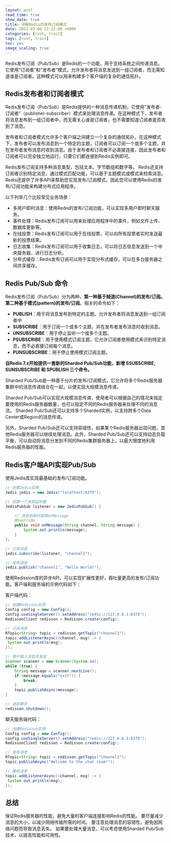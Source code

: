```yaml
---
layout: post
read_time: true
show_date: true
title: 详解Redis的发布订阅模式
date: 2023-03-06 22:22:00 +0800
categories: [rust, trait]
tags: [rust, trait]
toc: yes
image_scaling: true
---
```


Redis发布订阅（Pub/Sub）是Redis的一个功能，用于支持系统之间传递消息。它使用“订阅者”和“发布者”模式，允许发布者将消息发送到一组订阅者，而无需知道谁是订阅者。这种模式可以用来构建多个客户端的复杂的通信拓扑。

## Redis发布者和订阅者模式

Redis发布订阅（Pub/Sub）是Redis提供的一种消息传递机制，它使用“发布者-订阅者”（publisher-subscriber）模式来处理消息传递。在这种模式下，发布者将消息发布到一组订阅者中，而无需关心谁是订阅者，也不需要知道订阅者是否收到了消息。

发布者和订阅者模式允许多个客户端之间建立一个复杂的通信拓扑。在这种模式下，发布者可以发布消息到一个特定的主题，订阅者可以订阅一个或多个主题，并在发布者发布消息时收到消息。由于发布者和订阅者不必直接连接，因此发布者和订阅者可以完全独立地运行，只要它们都连接到Redis实例即可。

Redis发布订阅支持多种消息类型，包括文本、字节数组和数字等。 Redis还支持订阅者识别特定消息，通过模式匹配功能，可以基于主题模式或模式来检索消息。Redis还提供了许多API来帮助您实现发布/订阅模式，因此您可以使用Redis的发布/订阅功能来构建分布式应用程序。

以下列举几个比较常见业务场景：

 - 多用户即时消息：使用Redis的发布/订阅功能，可以实现多用户即时聊天服务。
 - 事件处理：Redis发布订阅可以用来处理应用程序中的事件，例如文件上传、数据库更新等。
 - 在线投票：Redis发布订阅可以用于在线投票，可以向所有投票者实时发送最新的投票结果。
 - 日志收集：Redis发布订阅可以用于收集日志，可以将日志信息发送到一个中央服务器，进行日志分析。
 - 分布式缓存：Redis发布订阅可以用于实现分布式缓存，可以在多台服务器之间共享缓存。

## Redis Pub/Sub 命令

Redis发布订阅（Pub/Sub）分为两种，**第一种基于频道(Channel)的发布/订阅。第二种基于模式(pattern)的发布/订阅**。相关的命令如下：

- **PUBLISH**：用于将消息发布到特定的主题。允许发布者将消息发送到一组订阅者中
- **SUBSCRIBE**：用于订阅一个或多个主题，并在发布者发布消息时收到消息。
- **UNSUBSCRIBE**：用于停止监听一个或多个主题。
- **PSUBSCRIBE**：用于使用模式订阅主题，它允许订阅者使用模式来识别特定消息，而不必直接订阅每个消息。
- **PUNSUBSCRIBE**：用于停止使用模式订阅主题。

**自Redis 7.x开始提供一套新的Sharded Pub/Sub功能，新增 SSUBSCRIBE, SUNSUBSCRIBE 和 SPUBLISH 三个命令。**

Sharded Pub/Sub是一种基于分片的发布/订阅模式，它允许将多个Redis服务器集群中的消息传递结合在一起，以便实现大规模消息传递。

Sharded Pub/Sub可以实现大规模消息传递，使用者可以根据自己的情况来指定要使用的Redis服务器数量，也可以指定不同的Redis服务器来处理不同的消息流。 Sharded Pub/Sub还可以支持多个Sharded实例，以支持跨多个Data Center或Region的消息传递。

另外，Sharded Pub/Sub还可以支持容错性，如果某个Redis服务器出现问题，其他Redis服务器可以继续处理消息。此外，Sharded Pub/Sub还可以支持动态负载平衡，可以自动将消息分发到不同的Redis集群服务器上，以最大限度地利用Redis服务器的性能。

## Redis客户端API实现Pub/Sub

使用Jedis库实现最基础的发布/订阅功能。

```java
// 创建Jedis实例
Jedis jedis = new Jedis("localhost:6379");

// 创建一个消息监听器
JedisPubSub listener = new JedisPubSub() {

    // 消息到来时调用onMessage
    @Override
    public void onMessage(String channel, String message) {
        System.out.println(message);
    }
};

// 订阅消息
jedis.subscribe(listener, "channel1");

// 发布消息
jedis.publish("channel1", "Hello World!");
```

使用Redission库的异步API，可以实现扩展性更好，吞吐量更高的发布/订阅功能。客户端和服务端的示例代码如下：

客户端代码：

```java
// 创建Redisson实例
Config config = new Config();
config.useSingleServer().setAddress("redis://127.0.0.1:6379");
RedissonClient redisson = Redisson.create(config);

// 订阅消息
RTopic<String> topic = redisson.getTopic("channel1");
topic.addListenerAsync((channel, msg) -> {
 System.out.println(msg);
});

// 用户输入消息并发送
Scanner scanner = new Scanner(System.in);
while (true) {
    String message = scanner.nextLine();
    if (message.equals("exit")) {
        break;
    }
    topic.publishAsync(message);
}

// 退出聊天
redisson.shutdown();
```

聊天服务端代码：

```java
// 创建Redisson实例
Config config = new Config();
config.useSingleServer().setAddress("redis://127.0.0.1:6379");
RedissonClient redisson = Redisson.create(config);

// 发布消息
RTopic<String> topic = redisson.getTopic("channel1");
topic.publishAsync("Welcome to the chat room!");

// 接收消息
topic.addListenerAsync((channel, msg) -> {
 System.out.println(msg);
});
```

## 总结

保证Redis服务器的性能，避免大量的客户端连接影响Redis的性能。
要尽量减少消息的大小，以减少网络传输所需的时间。
要注意处理消息的容错性，避免因网络问题而导致消息丢失。
如果要处理大量消息，可以考虑使用Sharded Pub/Sub技术，以提高性能和可用性。
